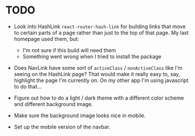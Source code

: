 # TODO

- Look into HashLink `react-router-hash-link` for building links that move to certain parts of a page rather than just to the top of that page. My last homepage used them, but:
    - I'm not sure if this build will need them
    - Something went wrong when I tried to install the package

- Does NavLink have some sort of `activeClass` / `nonActiveClass` like I'm seeing on the HashLink page? That would make it really easy to, say, highlight the page I'm currently on. On my other app I'm using javascript to do that...

- Figure out how to do a light / dark theme with a different color scheme and different background image.

- Make sure the background image looks nice in mobile.

- Set up the mobile version of the navbar.